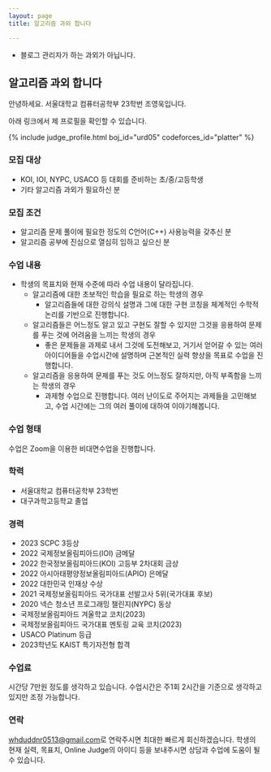 ```yaml
---
layout: page
title: 알고리즘 과외 합니다

---
```


* 블로그 관리자가 하는 과외가 아닙니다.

## 알고리즘 과외 합니다

안녕하세요. 서울대학교 컴퓨터공학부 23학번 조영욱입니다.<br>

아래 링크에서 제 프로필을 확인할 수 있습니다.

{% include judge_profile.html boj_id="urd05" codeforces_id="platter" %}

### 모집 대상

* KOI, IOI, NYPC, USACO 등 대회를 준비하는 초/중/고등학생
* 기타 알고리즘 과외가 필요하신 분

### 모집 조건

* 알고리즘 문제 풀이에 필요한 정도의 C언어(C++) 사용능력을 갖추신 분
* 알고리즘 공부에 진심으로 열심히 임하고 싶으신 분

### 수업 내용

* 학생의 목표치와 현재 수준에 따라 수업 내용이 달라집니다.
  * 알고리즘에 대한 초보적인 학습을 필요로 하는 학생의 경우
    * 알고리즘들에 대한 강의식 설명과 그에 대한 구현 코칭을 체계적인 수학적 논리를 기반으로 진행합니다.
  * 알고리즘들은 어느정도 알고 있고 구현도 잘할 수 있지만 그것을 응용하여 문제를 푸는 것에 어려움을 느끼는 학생의 경우
    * 좋은 문제들을 과제로 내서 그것에 도전해보고, 거기서 얻어갈 수 있는 여러 아이디어들을 수업시간에 설명하며 근본적인 실력 향상을 목표로 수업을 진행합니다.
  * 알고리즘을 응용하여 문제를 푸는 것도 어느정도 잘하지만, 아직 부족함을 느끼는 학생의 경우
    * 과제형 수업으로 진행합니다. 여러 난이도로 주어지는 과제들을 고민해보고, 수업 시간에는 그의 여러 풀이에 대하여 이야기해봅니다.

### 수업 형태

수업은 Zoom을 이용한 비대면수업을 진행합니다.

### 학력

* 서울대학교 컴퓨터공학부 23학번
* 대구과학고등학교 졸업

### 경력

* 2023 SCPC 3등상
* ﻿2022 국제정보올림피아드(IOI) 금메달
* ﻿2022 한국정보올림피아드(KOI) 고등부 2차대회 금상
* ﻿2022 아시아태평양정보올림피아드(APIO) 은메달
* ﻿2022 대한민국 인재상 수상
* ﻿2021 국제정보올림피아드 국가대표 선발고사 5위(국가대표 후보)
* ﻿2020 넥슨 청소년 프로그래밍 챌린지(NYPC) 동상
* ﻿국제정보올림피아드 겨울학교 코치(2023)
* 국제정보올림피아드 국가대표 멘토링 교육 코치(2023)
* ﻿USACO Platinum 등급
* ﻿2023학년도 KAIST 특기자전형 합격

### 수업료

시간당 7만원 정도를 생각하고 있습니다. 수업시간은 주1회 2시간을 기준으로 생각하고 있지만 조정 가능합니다.

### 연락

<style>
.mail-address:after{
    content:attr(data-name) "@" attr(data-domain) "." attr(data-tld);
    text-decoration: underline
}
</style>

<a href="#" class="mail-address" data-name="whduddnr0513" data-domain="gmail" data-tld="com" onclick="window.location.href = 'mailto:' + this.dataset.name + '@' + this.dataset.domain + '.' + this.dataset.tld"></a>로 연락주시면 최대한 빠르게 회신하겠습니다.
학생의 현재 실력, 목표치, Online Judge의 아이디 등을 보내주시면 상담과 수업에 도움이 될 수 있습니다.
